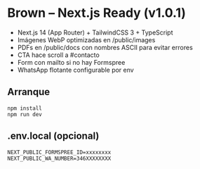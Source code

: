 # Brown – Next.js Ready (v1.0.1)

- Next.js 14 (App Router) + TailwindCSS 3 + TypeScript
- Imágenes WebP optimizadas en /public/images
- PDFs en /public/docs con nombres ASCII para evitar errores
- CTA hace scroll a #contacto
- Form con mailto si no hay Formspree
- WhatsApp flotante configurable por env

## Arranque
```
npm install
npm run dev
```

## .env.local (opcional)
```
NEXT_PUBLIC_FORMSPREE_ID=xxxxxxxx
NEXT_PUBLIC_WA_NUMBER=346XXXXXXXX
```
